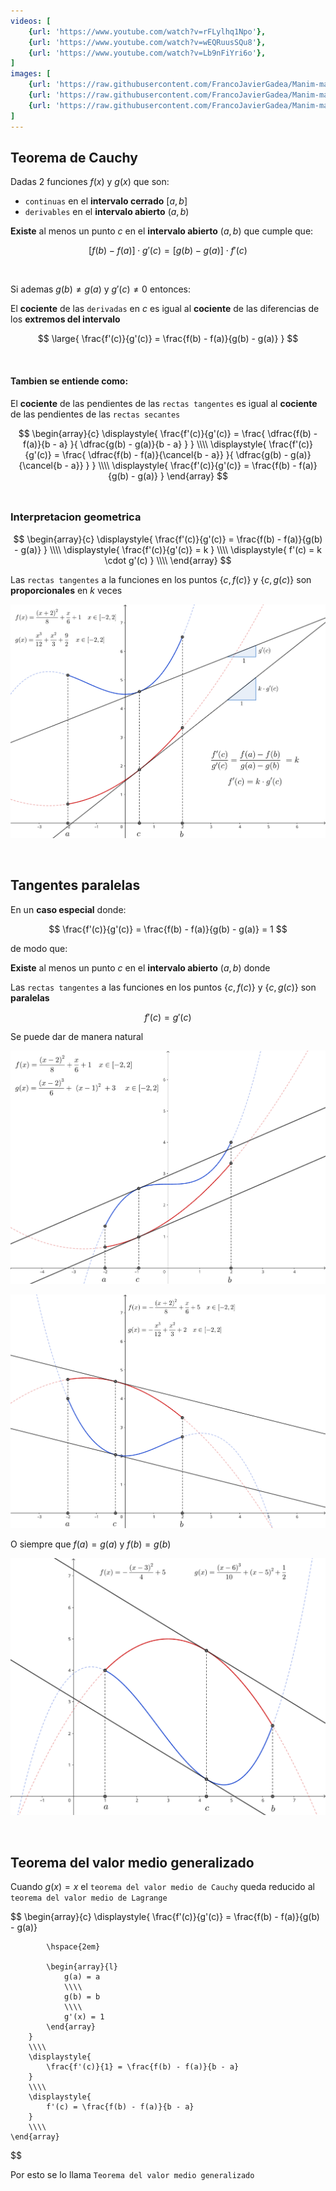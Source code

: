 ```yaml
---
videos: [
    {url: 'https://www.youtube.com/watch?v=rFLylhq1Npo'},
    {url: 'https://www.youtube.com/watch?v=wEQRuusSQu8'},
    {url: 'https://www.youtube.com/watch?v=Lb9nFiYri6o'},
]
images: [
    {url: 'https://raw.githubusercontent.com/FrancoJavierGadea/Manim-math-animations/main/Teorema-del-valor-medio/Cauchy-ej-1/Teorema-de-Cauchy-ej-1.svg'},
    {url: 'https://raw.githubusercontent.com/FrancoJavierGadea/Manim-math-animations/main/Teorema-del-valor-medio/Cauchy-ej-2/Teorema-de-Cauchy-ej-2.svg'},
    {url: 'https://raw.githubusercontent.com/FrancoJavierGadea/Manim-math-animations/main/Teorema-del-valor-medio/Cauchy-ej-3/Teorema-de-Cauchy-ej-3.svg'},
]
---
```


## Teorema de Cauchy

Dadas 2 funciones $f(x)$ y $g(x)$ que son:

- `continuas` en el **intervalo cerrado** $[a, b]$
- `derivables` en el **intervalo abierto** $(a, b)$

**Existe** al menos un punto $c$ en el **intervalo abierto** $(a, b)$ que cumple que:

$$
    [f(b) - f(a)] \cdot g'(c) = [g(b) - g(a)] \cdot f'(c)
$$

<br>

Si ademas $g(b) \neq g(a)$ y $g'(c) \neq 0$ entonces:

El **cociente** de las `derivadas` en $c$ es igual al **cociente** de las diferencias de los **extremos del intervalo**

$$
    \large{
        \frac{f'(c)}{g'(c)} = \frac{f(b) - f(a)}{g(b) - g(a)}
    }
$$


<br>

#### Tambien se entiende como:

El **cociente** de las pendientes de las `rectas tangentes` es igual al **cociente** de las pendientes de las `rectas secantes`

$$
    \begin{array}{c}
        \displaystyle{
            \frac{f'(c)}{g'(c)} = \frac{
                \dfrac{f(b) - f(a)}{b - a}
            }{
                \dfrac{g(b) - g(a)}{b - a} 
            } 
        }
        \\\\
        \displaystyle{
            \frac{f'(c)}{g'(c)} = \frac{
                \dfrac{f(b) - f(a)}{\cancel{b - a}}
            }{
                \dfrac{g(b) - g(a)}{\cancel{b - a}} 
            }
        }
        \\\\
        \displaystyle{
            \frac{f'(c)}{g'(c)} = \frac{f(b) - f(a)}{g(b) - g(a)}
        }
    \end{array}
$$
<br>



### Interpretacion geometrica

$$
    \begin{array}{c}
        \displaystyle{
            \frac{f'(c)}{g'(c)} = \frac{f(b) - f(a)}{g(b) - g(a)}
        }
        \\\\
        \displaystyle{
            \frac{f'(c)}{g'(c)} = k
        }
        \\\\
        \displaystyle{
            f'(c) = k \cdot g'(c)
        }
        \\\\
    \end{array}
$$

Las `rectas tangentes` a la funciones en los puntos $\{c, f(c)\}$ y $\{c, g(c)\}$ son **proporcionales** en $k$ veces

![alt](./teorema-de-cauchy-4.svg)

<br>


## Tangentes paralelas

En un **caso especial** donde:

$$
    \frac{f'(c)}{g'(c)} = \frac{f(b) - f(a)}{g(b) - g(a)} = 1
$$

de modo que:

**Existe** al menos un punto $c$ en el **intervalo abierto** $(a, b)$ donde 

Las `rectas tangentes` a las funciones en los puntos $\{c, f(c)\}$ y $\{c, g(c)\}$ son **paralelas**

$$
    f'(c) = g'(c)
$$

Se puede dar de manera natural

![alt](./teorema-de-cauchy-3.svg)

![alt](./teorema-de-cauchy-1.svg)

O siempre que $f(a) = g(a)$ y $f(b) = g(b)$

![alt](./teorema-de-cauchy-2.svg)

<br>



## Teorema del valor medio generalizado

Cuando $g(x) = x$ el `teorema del valor medio de Cauchy` queda reducido al `teorema del valor medio de Lagrange`

$$
    \begin{array}{c}
        \displaystyle{
            \frac{f'(c)}{g'(c)} = \frac{f(b) - f(a)}{g(b) - g(a)}

            \hspace{2em}

            \begin{array}{l}
                g(a) = a
                \\\\
                g(b) = b
                \\\\
                g'(x) = 1
            \end{array}
        }
        \\\\
        \displaystyle{
            \frac{f'(c)}{1} = \frac{f(b) - f(a)}{b - a}
        }
        \\\\
        \displaystyle{
            f'(c) = \frac{f(b) - f(a)}{b - a}
        }
        \\\\
    \end{array}
$$

Por esto se lo llama `Teorema del valor medio generalizado`

<br>
